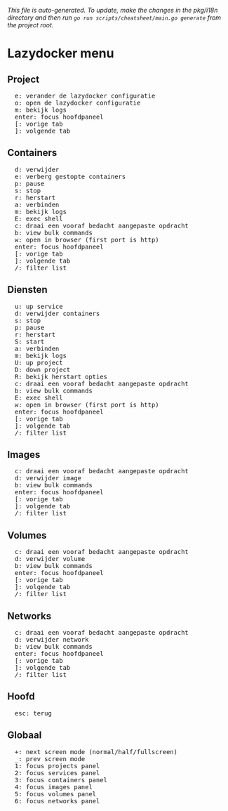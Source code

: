 _This file is auto-generated. To update, make the changes in the pkg/i18n directory and then run `go run scripts/cheatsheet/main.go generate` from the project root._

# Lazydocker menu

## Project

<pre>
  <kbd>e</kbd>: verander de lazydocker configuratie
  <kbd>o</kbd>: open de lazydocker configuratie
  <kbd>m</kbd>: bekijk logs
  <kbd>enter</kbd>: focus hoofdpaneel
  <kbd>[</kbd>: vorige tab
  <kbd>]</kbd>: volgende tab
</pre>

## Containers

<pre>
  <kbd>d</kbd>: verwijder
  <kbd>e</kbd>: verberg gestopte containers
  <kbd>p</kbd>: pause
  <kbd>s</kbd>: stop
  <kbd>r</kbd>: herstart
  <kbd>a</kbd>: verbinden
  <kbd>m</kbd>: bekijk logs
  <kbd>E</kbd>: exec shell
  <kbd>c</kbd>: draai een vooraf bedacht aangepaste opdracht
  <kbd>b</kbd>: view bulk commands
  <kbd>w</kbd>: open in browser (first port is http)
  <kbd>enter</kbd>: focus hoofdpaneel
  <kbd>[</kbd>: vorige tab
  <kbd>]</kbd>: volgende tab
  <kbd>/</kbd>: filter list
</pre>

## Diensten

<pre>
  <kbd>u</kbd>: up service
  <kbd>d</kbd>: verwijder containers
  <kbd>s</kbd>: stop
  <kbd>p</kbd>: pause
  <kbd>r</kbd>: herstart
  <kbd>S</kbd>: start
  <kbd>a</kbd>: verbinden
  <kbd>m</kbd>: bekijk logs
  <kbd>U</kbd>: up project
  <kbd>D</kbd>: down project
  <kbd>R</kbd>: bekijk herstart opties
  <kbd>c</kbd>: draai een vooraf bedacht aangepaste opdracht
  <kbd>b</kbd>: view bulk commands
  <kbd>E</kbd>: exec shell
  <kbd>w</kbd>: open in browser (first port is http)
  <kbd>enter</kbd>: focus hoofdpaneel
  <kbd>[</kbd>: vorige tab
  <kbd>]</kbd>: volgende tab
  <kbd>/</kbd>: filter list
</pre>

## Images

<pre>
  <kbd>c</kbd>: draai een vooraf bedacht aangepaste opdracht
  <kbd>d</kbd>: verwijder image
  <kbd>b</kbd>: view bulk commands
  <kbd>enter</kbd>: focus hoofdpaneel
  <kbd>[</kbd>: vorige tab
  <kbd>]</kbd>: volgende tab
  <kbd>/</kbd>: filter list
</pre>

## Volumes

<pre>
  <kbd>c</kbd>: draai een vooraf bedacht aangepaste opdracht
  <kbd>d</kbd>: verwijder volume
  <kbd>b</kbd>: view bulk commands
  <kbd>enter</kbd>: focus hoofdpaneel
  <kbd>[</kbd>: vorige tab
  <kbd>]</kbd>: volgende tab
  <kbd>/</kbd>: filter list
</pre>

## Networks

<pre>
  <kbd>c</kbd>: draai een vooraf bedacht aangepaste opdracht
  <kbd>d</kbd>: verwijder network
  <kbd>b</kbd>: view bulk commands
  <kbd>enter</kbd>: focus hoofdpaneel
  <kbd>[</kbd>: vorige tab
  <kbd>]</kbd>: volgende tab
  <kbd>/</kbd>: filter list
</pre>

## Hoofd

<pre>
  <kbd>esc</kbd>: terug
</pre>

## Globaal

<pre>
  <kbd>+</kbd>: next screen mode (normal/half/fullscreen)
  <kbd>_</kbd>: prev screen mode
  <kbd>1</kbd>: focus projects panel
  <kbd>2</kbd>: focus services panel
  <kbd>3</kbd>: focus containers panel
  <kbd>4</kbd>: focus images panel
  <kbd>5</kbd>: focus volumes panel
  <kbd>6</kbd>: focus networks panel
</pre>
